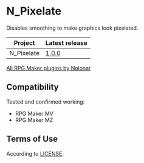 # N_Pixelate
Disables smoothing to make graphics look pixelated.

| Project    | Latest release   |
| ---------- | ---------------- |
| N_Pixelate | [1.0.0][release] |

[All RPG Maker plugins by Nolonar][hub]

## Compatibility
Tested and confirmed working:
- RPG Maker MV
- RPG Maker MZ

## Terms of Use
According to [LICENSE](LICENSE).

  [hub]: https://github.com/Nolonar/RM_Plugins
  [release]: https://github.com/Nolonar/RM_Plugins-Pixelate/releases/latest/download/N_Pixelate.js
